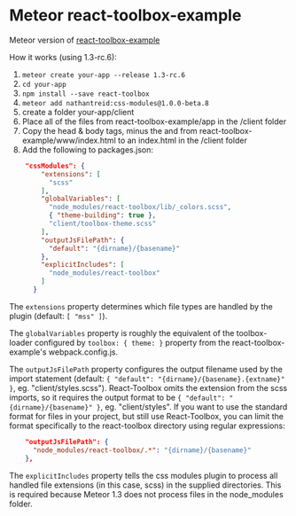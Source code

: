 # Meteor react-toolbox-example

Meteor version of [react-toolbox-example](https://github.com/react-toolbox/react-toolbox-example)
 
How it works (using 1.3-rc.6):

1. `meteor create your-app --release 1.3-rc.6`
1. `cd your-app`
1. `npm install --save react-toolbox`
1. `meteor add nathantreid:css-modules@1.0.0-beta.8`
1. create a folder your-app/client
1. Place all of the files from react-toolbox-example/app in the /client folder
1. Copy the head & body tags, minus the <link rel="stylesheet" href="react-toolbox.css"> and <script src="react-toolbox.js"></script> from react-toolbox-example/www/index.html to an index.html in the /client folder
1. Add the following to packages.json:
``` json
    "cssModules": {
        "extensions": [
          "scss"
        ],
        "globalVariables": [
          "node_modules/react-toolbox/lib/_colors.scss",
          { "theme-building": true },
          "client/toolbox-theme.scss"
        ],
        "outputJsFilePath": {
          "default": "{dirname}/{basename}"
        },
        "explicitIncludes": [
          "node_modules/react-toolbox"
        ]
      }
```

The `extensions` property determines which file types are handled by the plugin (default: `[ "mss" ]`).

The `globalVariables` property is roughly the equivalent of the toolbox-loader configured by `toolbox: { theme: }` property from the react-toolbox-example's webpack.config.js.

The `outputJsFilePath` property configures the output filename used by the import statement (default: `{ "default": "{dirname}/{basename}.{extname}" }`, eg. "client/styles.scss"). React-Toolbox omits the extension from the scss imports, so it requires the output format to be `{ "default": "{dirname}/{basename}" }`, eg. "client/styles". If you want to use the standard format for files in your project, but still use React-Toolbox, you can limit the format specifically to the react-toolbox directory using regular expressions: 
``` json
    "outputJsFilePath": {
      "node_modules/react-toolbox/.*": "{dirname}/{basename}"
    },
```    
 

The `explicitIncludes` property tells the css modules plugin to process all handled file extensions (in this case, scss) in the supplied directories. This is required because Meteor 1.3 does not process files in the node_modules folder.
